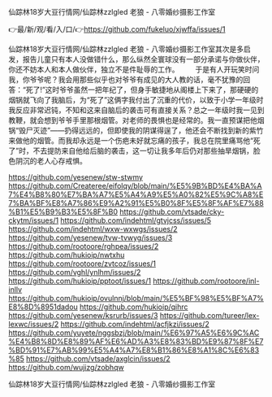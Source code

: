 仙踪林18岁大豆行情网/仙踪林zzlgled 老狼 - 八零婚纱摄影工作室

👉最/新/观/看/入/口/👉https://github.com/fukeluo/xjwffa/issues/1

仙踪林18岁大豆行情网/仙踪林zzlgled 老狼 - 八零婚纱摄影工作室其次是多启发，报告儿童只有本人没做错什么，那么纵然全寰球没有一部分承诺与你做伙伴，你还不妨本人和本人做伙伴，独立不是件耻辱的工作。
　　于是有人开玩笑时问我，你爷爷呢？我会用那些似乎也对爷爷有成见的大人教的话，毫不犹豫的回答：“死了!”这时爷爷虽然一把年纪了，但身手敏捷地从阁楼上下来了，那硬硬的烟锅就飞向了我脑后，为“死了”这俩字我付出了沉重的代价，以致于小学一年级时我反应非常迟钝，不知和这来自脑后的袭击可有直接关系？总之一年级时我一见到教鞭，就会想到爷爷手里那根烟管。对老师的畏惧也是经常的。我一直预谋把他烟锅“毁尸灭迹”——扔得远远的，但即使我的阴谋得逞了，他还会不断找到新的紫竹来做他的烟管。而我却永远是一个伤疤未好就忘痛的孩子，我总在院里痛骂他“死了”时，不去提防来自他给后脑的袭击，这一切让我多年后仍对那些抽旱烟锅，脸色阴沉的老人心存戒惧。


https://github.com/yesenew/stw-stwmy
https://github.com/Createree/eifolqy/blob/main/%E5%9B%BD%E4%BA%A7%E4%B8%80%E7%BA%A7%E5%A4%A9%E5%A0%82%E5%9C%A8%E7%BA%BF%E8%A7%86%E9%A2%91%E5%B0%8F%E5%8F%AF%E7%88%B1%E5%B9%B3%E5%8F%B0
https://github.com/vtsade/cky-ckytm/issues/1
https://github.com/indehtml/gtvjcss/issues/5
https://github.com/indehtml/wxw-wxwgs/issues/2
https://github.com/yesenew/tvw-tvwyg/issues/3
https://github.com/rootoore/rghpea/issues/2
https://github.com/hukioip/nwtxhu
https://github.com/rootoore/zvtcoz/issues/1
https://github.com/vghl/ynlhm/issues/2
https://github.com/hukioip/pptoot/issues/1
https://github.com/rootoore/inl-inllv
https://github.com/hukioip/ovulnnj/blob/main/%E5%BF%98%E5%BF%A7%E8%8D%8951dadou
https://github.com/hukioip/qihrc
https://github.com/yesenew/ksrurb/issues/3
https://github.com/tureer/lex-lexwc/issues/2
https://github.com/indehtml/acfjkzi/issues/2
https://github.com/yuyete/nggsbzj/blob/main/%E6%97%A5%E6%9C%AC%E4%B8%8D%E8%89%AF%E6%AD%A3%E8%83%BD%E9%87%8F%E7%BD%91%E7%AB%99%E5%A4%A7%E8%B1%86%E8%A1%8C%E6%83%85
https://github.com/vtsade/axglcin/issues/2
https://github.com/wujizg/zobhqw

仙踪林18岁大豆行情网/仙踪林zzlgled 老狼 - 八零婚纱摄影工作室
